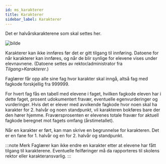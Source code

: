 ```yaml
---
id: ms_karakterer
title: Karakterer
sidebar_label: Karakterer
---
```

Det er halvårskarakterene som skal settes her.

![bilde](https://github.com/BarmanHanssen/iskole/assets/80097133/f7049af8-46f1-4e69-acfa-028f7c8c340a)

Karakterer kan ikke innføres før det er gitt tilgang til innføring. Datoene for når karakterer kan innføres, og når de blir synlige for elevene vises under elevnavnene. (Datoene settes av rektor/administrator fra _Tilgang>Karakterer_.)

Faglærer får opp alle sine fag hvor karakter skal inngå, altså fag med fagkode forskjellig fra 999999. 

For hvert fag fås en tabell med elevene i faget, hvilken fagkode eleven har i dette faget, prosent udokumentert fravær, eventuelle  egenvurderinger og vurderinger. Hvis det er elever med avvikende fagkode hvor noen skal ha karakter for 2. halvår og noen standpunkt, vil karakteren bokføres bare der den hører hjemme. Fraværsprosenten er elevenes totale fravær for aktuell fagkode beregnet mot fagets omfang (årstimetallet).

Når en karakter er ført, kan man skrive en begrunnelse for karakteren. Det er en fane for 1. halvår og en for 2. halvår og standpunkt.

:::note Merk
Faglærer kan ikke endre en karakter etter at elevene har fått tilgang til karakterene. Eventuelle feilføringer må da rapporteres til skolens rektor eller karakteransvarlig.
:::
